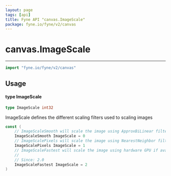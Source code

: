 ```yaml
---
layout: page
tags: [api]
title: Fyne API "canvas.ImageScale"
package: fyne.io/fyne/v2/canvas
---
```


# canvas.ImageScale
---
```go
import "fyne.io/fyne/v2/canvas"
```

## Usage

#### type ImageScale

```go
type ImageScale int32
```

ImageScale defines the different scaling filters used to scaling images

```go
const (
	// ImageScaleSmooth will scale the image using ApproxBiLinear filter (or GL equivalent)
	ImageScaleSmooth ImageScale = 0
	// ImageScalePixels will scale the image using NearestNeighbor filter (or GL equivalent)
	ImageScalePixels ImageScale = 1
	// ImageScaleFastest will scale the image using hardware GPU if available
	//
	// Since: 2.0
	ImageScaleFastest ImageScale = 2
)
```
